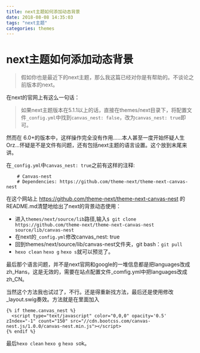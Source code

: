 ```yaml
---
title: next主题如何添加动态背景
date: 2018-08-08 14:35:03
tags: "next主题"
categories: themes
---
```

# next主题如何添加动态背景
>假如你也是最近下的next主题，那么我这篇已经对你是有帮助的。不谈论之前版本的next。

在next的官网上有这么一句话：
>如果next主题版本在5.1.1以上的话，直接在themes/next目录下，将配置文件`_config.yml`中找到`canvas_nest: false`，改为`canvas_nest: true`即可。

然而在 6.0+的版本中，这样操作完全没有作用……本人甚至一度开始怀疑人生Orz…怀疑是不是文件有问题，还有包括next主题的语言设置。这个放到末尾来讲。

在`_config.yml`中`canvas_nest: true`之前有这样的注释:
```
	# Canvas-nest   
	# Dependencies: https://github.com/theme-next/theme-next-canvas-nest
```

在这个网站上 https://github.com/theme-next/theme-next-canvas-nest 的README.md清楚地给出了next的背景动态使用：

* 进入`themes/next/source/lib`路径,输入`$ git clone https://github.com/theme-next/theme-next-canvas-nest source/lib/canvas-nest`
* 在next的`_config.yml`修改canvas_nest: true
* 回到themes/next/source/lib/canvas-nest文件夹，git bash：`git pull`
* `hexo clean` `hexo g` `hexo s`就可以预览了。

最后那个语言问题，并不是next官网和google的一堆信息都是把languages改成zh_Hans，这是无效的，需要在站点配置文件_comfig.yml中把languages改成zh_CN。

当然这个方法我也试过了，不行。还是得重新找方法，最后还是使用修改_layout.swig奏效。方法就是在<body>里面加入
```  
{% if theme.canvas_nest %}
  <script type="text/javascript" color="0,0,0" opacity='0.5' zIndex="-1" count="150" src="//cdn.bootcss.com/canvas-nest.js/1.0.0/canvas-nest.min.js"></script>
{% endif %}
```
最后`hexo clean` `hexo g` `hexo s`ok。